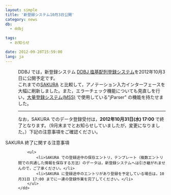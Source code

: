 ```yaml
---
layout: simple
title: '新登録システム10月3日公開'
category: news
db:
  - ddbj

tags:
  - お知らせ

date: 2012-09-28T15:59:00
lang: ja
---
```


<html>

<dl>
    <dd>DDBJ では，新登録システム <a href="/ddbj/web-submission.html" title="DDBJ 塩基配列登録システム">DDBJ 塩基配列登録システム</a>を2012年10月3日に公開予定です。<br>これまでの<a href="http://sakura.ddbj.nig.ac.jp/top-j.html" title="SAKURA" target="_blank">SAKURA</a> と比較して，アノテーション入力インターフェースを大幅に刷新しました。また，エラーチェック機能についても見直しを行い，<a href="/ddbj/mss.html" title="MSS" target="_blank">大量登録システム(MSS)</a> で使用している"jParser" の機能を持たせました。
        <hr>なお，SAKURA でのデータ登録受付は，<b>2012年10月31日(水) 17:00 </b> で終了となります。（9月末までとお知らせしていましたが，変更になりました。）下記の注意事項をご確認ください。
    </dd>
</dl>
<div id="list_l1p">SAKURA 終了に関する注意事項</div>

<dl>
    <dd>

        <ul>
            <li>SAKURA での登録途中の保存エントリ，テンプレート（複数エントリ間での共通した情報を保存する方法）のデータは，新登録システムへは引き継がれませんので，ご了承ください。</li>
            <li>SAKURA に登録途中のエントリがあり登録を予定している場合は，10月31日 17:00 までに一連の登録作業を完了してください。</li>
        </ul>
    </dd>
</dl>
</html>
